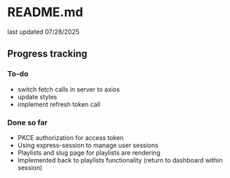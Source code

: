 # README.md

last updated 07/28/2025

## Progress tracking

### To-do

- switch fetch calls in server to axios
- update styles
- implement refresh token call 

### Done so far

- PKCE authorization for access token
- Using express-session to manage user sessions
- Playlists and slug page for playlists are rendering
- Implemented back to playlists functionality (return to dashboard within session)
